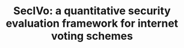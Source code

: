 ---
title: "SecIVo: a quantitative security evaluation framework for internet voting schemes"
collection: journals
permalink: /publications/2016-06-SecIVo-a-quantitative-security-evaluation-framework-for-internet-voting-schemes
venue: 'Annals of Telecommunications'
pages: '337-352'
publisher: 'Springer'
year: '2016'
paperurl: 'https://doi.org/10.1007/s12243-016-0520-0'
citation: ' Stephan Neumann,  Melanie Volkamer,  <b>Jurlind Budurushi</b>,  Marco Prandini</br> Annals of Telecommunications'
---